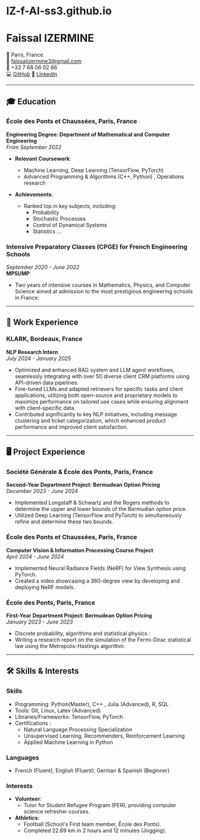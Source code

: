 # IZ-f-AI-ss3.github.io
# Faissal IZERMINE
📍 Paris, France  
📧 faissalizermine3@gmail.com  
📱 +33 7 68 06 02 86  
💻 [GitHub](https://github.com/IZ-f-AI-ss3)
🔗 [LinkedIn](https://www.linkedin.com/in/izermine-faissal/)  

---

## 🎓 Education

### École des Ponts et Chaussées, Paris, France  
**Engineering Degree: Department of Mathematical and Computer Engineering**  
*From September 2022*  
- **Relevant Coursework**:  
  - Machine Learning, Deep Learning (TensorFlow, PyTorch)  
  - Advanced Programming & Algorithms (C++, Python) , Operations research  

- **Achievements**:  
  - Ranked top in key subjects, including:  
    - Probability  
    - Stochastic Processes  
    - Control of Dynamical Systems  
    - Statistics  ...

### Intensive Preparatory Classes (CPGE) for French Engineering Schools  
*September 2020 - June 2022*  
**MPSI/MP**
- Two years of intensive courses in Mathematics, Physics, and Computer Science aimed at admission to the most prestigious engineering schools in France.  

---

## 💼 Work Experience

### KLARK, Bordeaux, France  
**NLP Research Intern**  
*July 2024 - January 2025*  
- Optimized and enhanced RAG system and LLM agent workflows, seamlessly integrating with over 50 diverse client CRM platforms using API-driven data pipelines.  
- Fine-tuned LLMs and adapted retrievers for specific tasks and client applications, utilizing both open-source and proprietary models to maximize performance on tailored use cases while ensuring alignment with client-specific data.  
- Contributed significantly to key NLP initiatives, including message clustering and ticket categorization, which enhanced product performance and improved client satisfaction.  

---

## 🖥️ Project Experience

### Société Générale & École des Ponts, Paris, France  
**Second-Year Department Project: Bermudean Option Pricing**  
*December 2023 - June 2024*  
- Implemented Longstaff & Schwartz and the Rogers methods to determine the upper and lower bounds of the Bermudian option price.  
- Utilized Deep Learning (TensorFlow and PyTorch) to simultaneously refine and determine these two bounds.  

### École des Ponts et Chaussées, Paris, France  
**Computer Vision & Information Processing Course Project**  
*April 2024 - June 2024*  
- Implemented Neural Radiance Fields (NeRF) for View Synthesis using PyTorch.  
- Created a video showcasing a 360-degree view by developing and deploying NeRF models.  

### École des Ponts, Paris, France  
**First-Year Department Project: Bermudean Option Pricing**  
*January 2023 - June 2023*  
- Discrete probability, algorithms and statistical physics :
- Writing a research report on the simulation of the Fermi-Dirac statistical law using the Metropolis-Hastings algorithm.
---

## 🛠️ Skills & Interests  

### **Skills**  
- Programming: Python(Master), C++ , Julia (Advanced), R, SQL  
- Tools: Git, Linux, Latex  (Advanced)
- Libraries/Frameworks: TensorFlow, PyTorch  
- Certifications :  
  - Natural Language Processing Specialization  
  - Unsupervised Learning, Recommenders, Reinforcement Learning  
  - Applied Machine Learning in Python  

### **Languages**  
- French (Fluent), English (Fluent), German & Spanish (Beginner)  

### **Interests**  
- **Volunteer**:  
  - Tutor for Student Refugee Program (PER), providing computer science refresher courses.  
- **Athletics**:  
  - Football (School's First team member, École des Ponts).  
  - Completed 22.69 km in 2 hours and 12 minutes (Jogging).  
